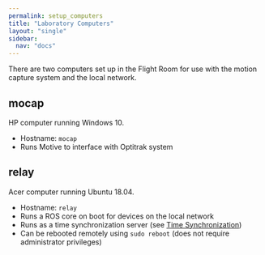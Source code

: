 ```yaml
---
permalink: setup_computers
title: "Laboratory Computers"
layout: "single"
sidebar:
  nav: "docs"
---
```


There are two computers set up in the Flight Room for use with the motion capture system and the local network.

## mocap

HP computer running Windows 10.  

* Hostname: `mocap`
* Runs Motive to interface with Optitrak system


## relay

Acer computer running Ubuntu 18.04.

* Hostname: `relay`
* Runs a ROS core on boot for devices on the local network
* Runs as a time synchronization server (see [Time Synchronization](/setup_time_sync))
* Can be rebooted remotely using `sudo reboot` (does not require administrator privileges)

